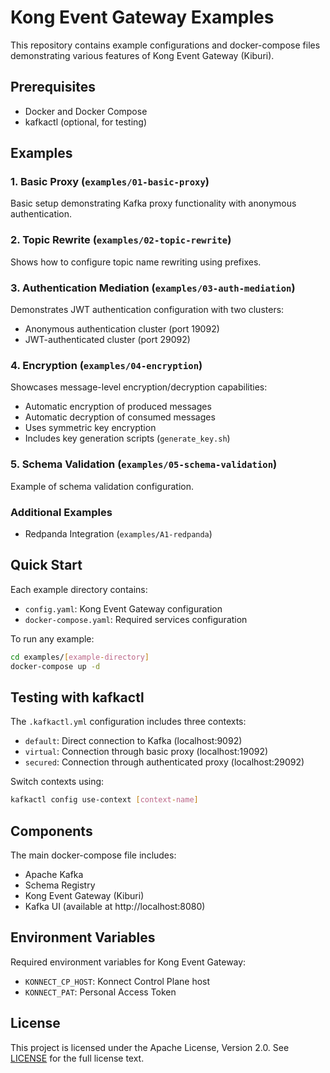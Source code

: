 # Kong Event Gateway Examples

This repository contains example configurations and docker-compose files demonstrating various features of Kong Event Gateway (Kiburi).

## Prerequisites

- Docker and Docker Compose
- kafkactl (optional, for testing)

## Examples

### 1. Basic Proxy (`examples/01-basic-proxy`)
Basic setup demonstrating Kafka proxy functionality with anonymous authentication.

### 2. Topic Rewrite (`examples/02-topic-rewrite`)
Shows how to configure topic name rewriting using prefixes.

### 3. Authentication Mediation (`examples/03-auth-mediation`)
Demonstrates JWT authentication configuration with two clusters:
- Anonymous authentication cluster (port 19092)
- JWT-authenticated cluster (port 29092)

### 4. Encryption (`examples/04-encryption`)
Showcases message-level encryption/decryption capabilities:
- Automatic encryption of produced messages
- Automatic decryption of consumed messages
- Uses symmetric key encryption
- Includes key generation scripts (`generate_key.sh`)

### 5. Schema Validation (`examples/05-schema-validation`)
Example of schema validation configuration.

### Additional Examples
- Redpanda Integration (`examples/A1-redpanda`)

## Quick Start

Each example directory contains:
- `config.yaml`: Kong Event Gateway configuration
- `docker-compose.yaml`: Required services configuration

To run any example:

```bash
cd examples/[example-directory]
docker-compose up -d
```

## Testing with kafkactl

The `.kafkactl.yml` configuration includes three contexts:
- `default`: Direct connection to Kafka (localhost:9092)
- `virtual`: Connection through basic proxy (localhost:19092)
- `secured`: Connection through authenticated proxy (localhost:29092)

Switch contexts using:
```bash
kafkactl config use-context [context-name]
```

## Components

The main docker-compose file includes:
- Apache Kafka
- Schema Registry
- Kong Event Gateway (Kiburi)
- Kafka UI (available at http://localhost:8080)

## Environment Variables

Required environment variables for Kong Event Gateway:
- `KONNECT_CP_HOST`: Konnect Control Plane host
- `KONNECT_PAT`: Personal Access Token

## License

This project is licensed under the Apache License, Version 2.0. See [LICENSE](LICENSE) for the full license text.
